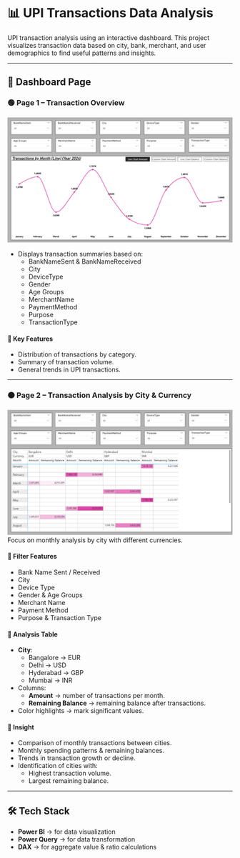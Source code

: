 # 📊 UPI Transactions Data Analysis

UPI transaction analysis using an interactive dashboard. 
This project visualizes transaction data based on city, bank, merchant, 
and user demographics to find useful patterns and insights.

---

## 🚀 Dashboard Page

### 🟢 Page 1 – Transaction Overview
![Transactions Dashboard](/page1.png)
- Displays transaction summaries based on:
  - BankNameSent & BankNameReceived
  - City
  - DeviceType
  - Gender
  - Age Groups
  - MerchantName
  - PaymentMethod
  - Purpose
  - TransactionType

#### 🔎 Key Features
- Distribution of transactions by category.
- Summary of transaction volume.
- General trends in UPI transactions.

---

### 🟠 Page 2 – Transaction Analysis by City & Currency
![Transactions Dashboard](/page2.png)
Focus on monthly analysis by city with different currencies.

#### 🔎 Filter Features
- Bank Name Sent / Received
- City
- Device Type
- Gender & Age Groups
- Merchant Name
- Payment Method
- Purpose & Transaction Type

#### 📑 Analysis Table
- **City**: 
  - Bangalore → EUR
  - Delhi → USD
  - Hyderabad → GBP
  - Mumbai → INR
- Columns:
  - **Amount** → number of transactions per month.
  - **Remaining Balance** → remaining balance after transactions.
- Color highlights → mark significant values.

#### 🎯 Insight
- Comparison of monthly transactions between cities.
- Monthly spending patterns & remaining balances.
- Trends in transaction growth or decline.
- Identification of cities with:
  - Highest transaction volume.
  - Largest remaining balance.

---

## 🛠️ Tech Stack
- **Power BI** → for data visualization  
- **Power Query** → for data transformation  
- **DAX** → for aggregate value & ratio calculations  
